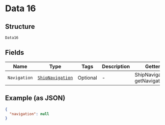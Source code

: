 
# Data 16

## Structure

`Data16`

## Fields

| Name | Type | Tags | Description | Getter | Setter |
|  --- | --- | --- | --- | --- | --- |
| `Navigation` | [`ShipNavigation`](../../doc/models/ship-navigation.md) | Optional | - | ShipNavigation getNavigation() | setNavigation(ShipNavigation navigation) |

## Example (as JSON)

```json
{
  "navigation": null
}
```

